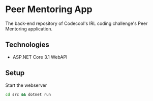 # Peer Mentoring App

The back-end repository of Codecool's IRL coding challenge's Peer Mentoring application.

## Technologies

- ASP.NET Core 3.1 WebAPI

## Setup

Start the webserver

``` sh
cd src && dotnet run
```
